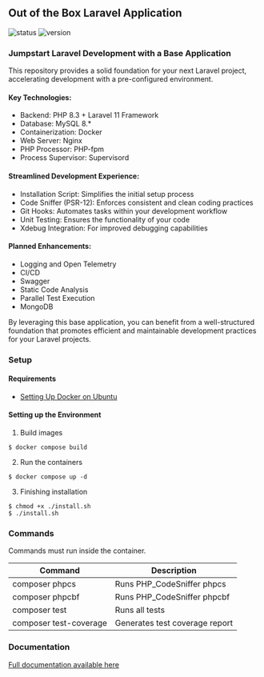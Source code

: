 ## Out of the Box Laravel Application

![status](https://img.shields.io/badge/status-work%20in%20progress-green?style=flat)
![version](https://img.shields.io/badge/version-0.4.0-blue?style=flat)

### Jumpstart Laravel Development with a Base Application

This repository provides a solid foundation for your next Laravel project, accelerating development with a pre-configured environment.

#### Key Technologies:

* Backend: PHP 8.3 + Laravel 11 Framework
* Database: MySQL 8.*
* Containerization: Docker
* Web Server: Nginx
* PHP Processor: PHP-fpm
* Process Supervisor: Supervisord

#### Streamlined Development Experience:

* Installation Script: Simplifies the initial setup process
* Code Sniffer (PSR-12): Enforces consistent and clean coding practices
* Git Hooks: Automates tasks within your development workflow
* Unit Testing: Ensures the functionality of your code
* Xdebug Integration: For improved debugging capabilities

#### Planned Enhancements:

* Logging and Open Telemetry
* CI/CD
* Swagger
* Static Code Analysis
* Parallel Test Execution
* MongoDB

By leveraging this base application, you can benefit from a well-structured foundation that promotes efficient and maintainable development practices for your Laravel projects.

### Setup

#### Requirements

* [Setting Up Docker on Ubuntu](https://github.com/danieltrolezi/laravel-app/blob/master/docs/01-setup/docker.md)

#### Setting up the Environment

1. Build images
```
$ docker compose build
```

2. Run the containers
```
$ docker compose up -d
```

3. Finishing installation
```
$ chmod +x ./install.sh
$ ./install.sh
```

### Commands

Commands must run inside the container.

| Command             | Description                     |
| ------------------- | ------------------------------- |
| composer phpcs      | Runs PHP_CodeSniffer phpcs      |
| composer phpcbf     | Runs PHP_CodeSniffer phpcbf     |
| composer test       | Runs all tests                  |
| composer test-coverage | Generates test coverage report  |

### Documentation

[Full documentation available here](https://github.com/danieltrolezi/laravel-app/blob/master/docs/index.md)
